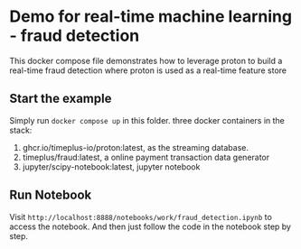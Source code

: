 # Demo for real-time machine learning - fraud detection

This docker compose file demonstrates how to leverage proton to build a real-time fraud detection where proton is used as a real-time feature store

## Start the example

Simply run `docker compose up` in this folder. three docker containers in the stack:
1. ghcr.io/timeplus-io/proton:latest, as the streaming database.
2. timeplus/fraud:latest, a online payment transaction data generator
3. jupyter/scipy-notebook:latest, jupyter notebook


## Run Notebook

Visit `http://localhost:8888/notebooks/work/fraud_detection.ipynb` to access the notebook. And then just follow the code in the notebook step by step.

